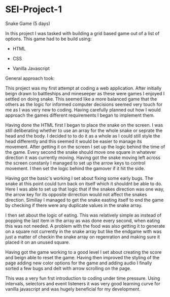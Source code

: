 # SEI-Project-1
Snake Game (5 days)

In this project I was tasked with building a grid based game out of a list of options. This game had to be build using:

- HTML

- CSS

- Vanilla Javascript

General approach took:

This project was my first attempt at coding a web application. After initially beign drawn to battleships and mineseeper as these were games I enjoyed I settled on doing snake. This seemed like a more balanced game that the others as the logic for informed computer decisions seemed very touch for me as I was very new to coding. Having carefully planned out how I would approach the games different requirements I began to implement them.

Having done the HTML first I began to place the snake on the screen. I was still deliberating whether to use an array for the whole snake or seprate the head and the body. I decided to to do it as a whole as I could still style the head differently and this seemed it would be easier to manage its movement. After getting it on the screen I set up the logic behind the time of the game. Every second the snake should move one square in whatever direction it was currently moving. Having got the snake moving left across the screen constanly I managed to set up the arrow keys to control movement. I then set the logic behind the gamover if it hit the side. 

Having got the basic's working I set about fixing some early bugs. The snake at this point could turn back on itself which it shouldnt be able to do. Here I was able to set up that logic that if the snakes direction was one way, the arrow key for its opposite dirrection would not affect the snakes direction. Simillay I managed to get the snake easting itself to end the game by checking if there were any duplicate values in the snake array. 

I then set about the logic of eating. This was relatively simple as instead of popping the last item in the array as was done every second, when eating this was not needed. A problem with the food was also getting it to generate on a square not currently in the snake array but like the endgame with was just a matter of checkin the snake array on regenration and making sure it placed it on an unused square. 

Having got the game working to a good level I set about creating the score and beign able to reset the game. Having then improved the styling of the page adding new color options for the game and adding audio I finally sorted a few bugs and delt with arrow scrolling on the page.

This was a very fun frst introduction to coding under time pressure. Using intervals, selectors and event listeners it was very good learning curve for vanilla javascript and was hugely beneficial for my development.